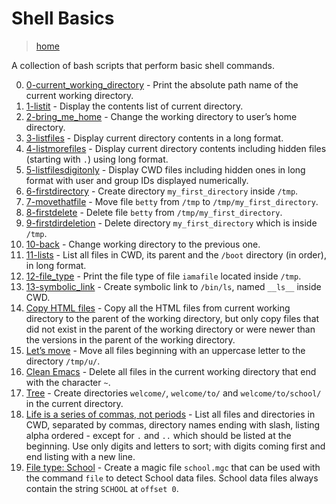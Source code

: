 # Shell Basics

> [home](../README.md)

A collection of bash scripts that perform basic shell commands.

0. [0-current_working_directory](./0-current_working_directory) - Print the absolute path name
   of the current working directory.
1. [1-listit](./1-listit) - Display the contents list of current
   directory.
2. [2-bring_me_home](./2-bring_me_home) - Change the working
   directory to user’s home directory.
3. [3-listfiles](./3-listfiles) - Display current directory contents
   in a long format.
4. [4-listmorefiles](./4-listmorefiles) - Display current directory contents
   including hidden files (starting with `.`) using long format.
5. [5-listfilesdigitonly](./5-listfilesdigitonly) - Display CWD files including
   hidden ones in long format with user and group IDs displayed numerically.
6. [6-firstdirectory](./6-firstdirectory) - Create directory `my_first_directory`
   inside `/tmp`.
7. [7-movethatfile](./7-movethatfile) - Move file `betty` from
   `/tmp` to `/tmp/my_first_directory`.
8. [8-firstdelete](./8-firstdelete) - Delete file `betty` from
   `/tmp/my_first_directory`.
9. [9-firstdirdeletion](./9-firstdirdeletion) - Delete directory
   `my_first_directory` which is inside `/tmp`.
10. [10-back](./10-back) - Change working directory to the previous one.
11. [11-lists](./11-lists) - List all files in CWD, its parent and the `/boot` directory
    (in order), in long format.
12. [12-file_type](./12-file_type) - Print the file type of file `iamafile` located
    inside `/tmp`.
13. [13-symbolic_link](./13-symbolic_link) - Create symbolic
    link to `/bin/ls`, named `__ls__` inside CWD.
14. [Copy HTML files](./14-copy_html) - Copy all the HTML files from
    current working directory to the parent of the working directory, but only
    copy files that did not exist in the parent of the working directory or were
    newer than the versions in the parent of the working directory.
15. [Let’s move](./100-lets_move) - Move all files beginning with an uppercase
    letter to the directory `/tmp/u/`.
16. [Clean Emacs](./101-clean_emacs) - Delete all files in the current working
    directory that end with the character `~`.
17. [Tree](./102-tree) - Create directories `welcome/`, `welcome/to/` and
    `welcome/to/school/` in the current directory.
18. [Life is a series of commas, not periods](./103-commas) - List all files
    and directories in CWD, separated by commas, directory names ending with
    slash, listing alpha ordered - except for `.` and `..` which should be
    listed at the beginning. Use only digits and letters to sort; with digits
    coming first and end listing with a new line.
19. [File type: School](./school.mgc) - Create a magic file `school.mgc` that
    can be used with the command `file` to detect School data files.
    School data files always contain the string `SCHOOL` at `offset 0`.
